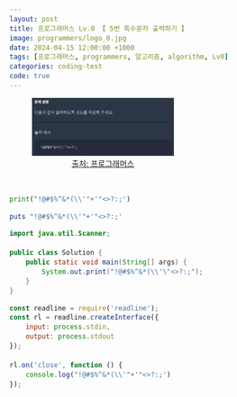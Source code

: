```yaml
---
layout: post
title: 프로그래머스 Lv.0 【 5번 특수문자 출력하기 】
image: programmers/logo_0.jpg
date: 2024-04-15 12:00:00 +1000
tags: [프로그래머스, programmers, 알고리즘, algorithm, Lv0]
categories: coding-test
code: true
---
```

<figure style="width: 50%; text-align: center;">
    <img src="/assets/programmers/programmers005.jpg">
    <figcaption><a href="https://school.programmers.co.kr/learn/courses/30/lessons/181948">출처: 프로그래머스</a></figcaption>
</figure>

<br>

```python
print("!@#$%^&*(\\'"+'"<>?:;')
```

```ruby
puts "!@#$%^&*(\\'"+'"<>?:;'
```

```java
import java.util.Scanner;

public class Solution {
    public static void main(String[] args) {
        System.out.print("!@#$%^&*(\\'\"<>?:;");
    }
}
```

```javascript
const readline = require('readline');
const rl = readline.createInterface({
    input: process.stdin,
    output: process.stdout
});

rl.on('close', function () {
    console.log("!@#$%^&*(\\'"+'"<>?:;')
});
```